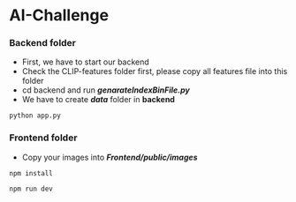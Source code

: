 # AI-Challenge
### Backend folder
- First, we have to start our backend
- Check the CLIP-features folder first, please copy all features file into this folder 
- cd backend and run **_genarateIndexBinFile.py_**
- We have to create **_data_** folder in **backend**


<!-- ![image](https://github.com/user-attachments/assets/31721ad1-5a83-4c5c-aae2-7ba6d23f21df) -->

```
python app.py
```

### Frontend folder
- Copy your images into **_Frontend/public/images_** 

```
npm install
```
```
npm run dev
```
